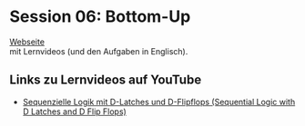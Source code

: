 # Session 06: Bottom-Up

[Webseite](https://www.mathematik.uni-ulm.de/numerik/hpc/ss25/hpc0/session06/page01.html#session06)  
mit Lernvideos (und den Aufgaben in Englisch).

## Links zu Lernvideos auf YouTube

- [Sequenzielle Logik mit D-Latches und D-Flipflops (Sequential Logic with D Latches and D Flip Flops)](https://youtu.be/d47EieiISyc)

